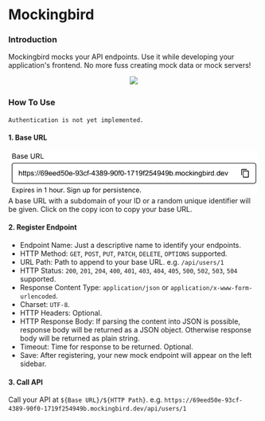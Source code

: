 # Mockingbird

### Introduction

Mockingbird mocks your API endpoints. Use it while developing your application's frontend. No more fuss creating mock data or mock servers!

<center><image src="/README.assets/demo.gif" width="600" /></center>

### How To Use

```
Authentication is not yet implemented.
```

#### 1. Base URL

<center><img src="/README.assets/baseurl.jpg" width="500px" /></center>
A base URL with a subdomain of your ID or a random unique identifier will be given.
Click on the copy icon to copy your base URL.

#### 2. Register Endpoint

- Endpoint Name: Just a descriptive name to identify your endpoints.
- HTTP Method: `GET`, `POST`, `PUT`, `PATCH`, `DELETE`, `OPTIONS` supported.
- URL Path: Path to append to your base URL. e.g. `/api/users/1`
- HTTP Status: `200`, `201`, `204`, `400`, `401`, `403`, `404`, `405`, `500`, `502`, `503`, `504` supported.
- Response Content Type: `application/json` or `application/x-www-form-urlencoded`.
- Charset: `UTF-8`.
- HTTP Headers: Optional.
- HTTP Response Body: If parsing the content into JSON is possible, response body will be returned as a JSON object. Otherwise response body will be returned as plain string.
- Timeout: Time for response to be returned. Optional.
- Save: After registering, your new mock endpoint will appear on the left sidebar.

#### 3. Call API

Call your API at `${Base URL}/${HTTP Path}`. e.g. `https://69eed50e-93cf-4389-90f0-1719f254949b.mockingbird.dev/api/users/1`
